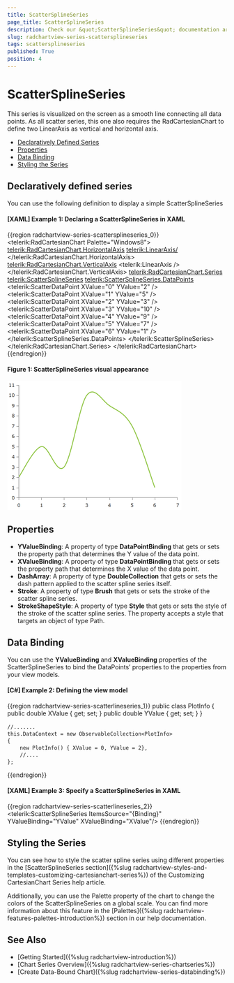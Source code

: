 ```yaml
---
title: ScatterSplineSeries
page_title: ScatterSplineSeries
description: Check our &quot;ScatterSplineSeries&quot; documentation article for the RadChartView WPF control.
slug: radchartview-series-scattersplineseries
tags: scattersplineseries
published: True
position: 4
---
```


# ScatterSplineSeries

This series is visualized on the screen as a smooth line connecting all data points. As all scatter series, this one also requires the RadCartesianChart to define two LinearAxis as vertical and horizontal axis.
      
* [Declaratively Defined Series](#declaratively-defined-series)
* [Properties](#properties)
* [Data Binding](#data-binding)
* [Styling the Series](#styling-the-series)
	  
## Declaratively defined series

You can use the following definition to display a simple ScatterSplineSeries

#### __[XAML] Example 1: Declaring a ScatterSplineSeries in XAML__
{{region radchartview-series-scattersplineseries_0}}
	<telerik:RadCartesianChart Palette="Windows8">
	<telerik:RadCartesianChart.HorizontalAxis>
		<telerik:LinearAxis/>
	</telerik:RadCartesianChart.HorizontalAxis>
	<telerik:RadCartesianChart.VerticalAxis>
		<telerik:LinearAxis />
	</telerik:RadCartesianChart.VerticalAxis>
	<telerik:RadCartesianChart.Series>
		<telerik:ScatterSplineSeries>
			<telerik:ScatterSplineSeries.DataPoints>
				<telerik:ScatterDataPoint XValue="0" YValue="2" />
				<telerik:ScatterDataPoint XValue="1" YValue="5" />
				<telerik:ScatterDataPoint XValue="2" YValue="3" />
				<telerik:ScatterDataPoint XValue="3" YValue="10" />
				<telerik:ScatterDataPoint XValue="4" YValue="9" />
				<telerik:ScatterDataPoint XValue="5" YValue="7" />
				<telerik:ScatterDataPoint XValue="6" YValue="1" />
			</telerik:ScatterSplineSeries.DataPoints>
		</telerik:ScatterSplineSeries>
	</telerik:RadCartesianChart.Series>
	</telerik:RadCartesianChart>
{{endregion}}

#### __Figure 1: ScatterSplineSeries visual appearance__
![radchartview-series-scattersplineseries](images/radchartview-series-scattersplineseries.png)

## Properties

* __YValueBinding__: A property of type __DataPointBinding__ that gets or sets the property path that determines the Y value of the data point.
* __XValueBinding__: A property of type __DataPointBinding__ that gets or sets the property path that determines the X value of the data point.
* __DashArray__: A property of type __DoubleCollection__ that gets or sets the dash pattern applied to the scatter spline series itself.
* __Stroke__: A property of type __Brush__ that gets or sets the stroke of the scatter spline series.
* __StrokeShapeStyle__: A property of type __Style__ that gets or sets the style of the stroke of the scatter spline series. The property accepts a style that targets an object of type Path.

## Data Binding

You can use the __YValueBinding__ and __XValueBinding__ properties of the ScatterSplineSeries to bind the DataPoints’ properties to the properties from your view models.

#### __[C#] Example 2: Defining the view model__

{{region radchartview-series-scatterlineseries_1}}
	public class PlotInfo
    {
        public double XValue { get; set; }
        public double YValue { get; set; }
    }

	//.......
	this.DataContext = new ObservableCollection<PlotInfo>
	{
		new PlotInfo() { XValue = 0, YValue = 2},
		//....
	};
{{endregion}}		

#### __[XAML] Example 3: Specify a ScatterSplineSeries in XAML__
{{region radchartview-series-scatterlineseries_2}}
	<telerik:ScatterSplineSeries ItemsSource="{Binding}" YValueBinding="YValue" XValueBinding="XValue"/>
{{endregion}}

## Styling the Series

You can see how to style the scatter spline series using different properties in the [ScatterSplineSeries section]({%slug radchartview-styles-and-templates-customizing-cartesianchart-series%}) of the Customizing CartesianChart Series help article.

Additionally, you can use the Palette property of the chart to change the colors of the ScatterSplineSeries on a global scale. You can find more information about this feature in the [Palettes]({%slug radchartview-features-palettes-introduction%}) section in our help documentation.

## See Also
 * [Getting Started]({%slug radchartview-introduction%})
 * [Chart Series Overview]({%slug radchartview-series-chartseries%})
 * [Create Data-Bound Chart]({%slug radchartview-series-databinding%})
